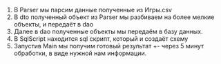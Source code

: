 1. В Parser мы парсим данные полученные из Игры.csv
2. В dto полученный объект из Parser мы разбиваем на более мелкие объекты, и передаёт в dao
3. Далее в dao полученные объекты мы передаём в базу данных.
4. В SqlScript находится sql скрипт, который и создаёт схему
5. Запустив Main мы получим готовый результат +- через 5 минут обработки, в виде нужной нам информации.




